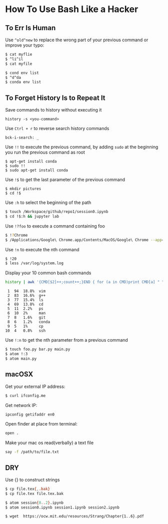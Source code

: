 # How To Use Bash Like a Hacker

## To Err Is Human

 Use `^old^new` to replace the wrong part of your previous command or improve your typo:
```bash
$ cat myflie
$ ^li^il
$ cat myfile
```
```bash
$ cond env list
$ ^d^da
$ conda env list
```

## To Forget History Is to Repeat It

Save commands to history without executing it
```shell
history -s <you-command>
```

Use `Ctrl + r` to reverse search history commands
```shell
bck-i-search: _
```
Use `!!` to execute the previous command, by adding `sudo` at the beginning you run the previous command as root
```shell
$ apt-get install conda
$ sudo !!
$ sudo apt-get install conda
```

Use `!$` to get the last parameter of the previous command
```shell
$ mkdir pictures
$ cd !$
```


Use `:h` to select the beginning of the path
```bash
$ touch /Workspace/github/repo1/session0.ipynb
$ cd !$:h && jupyter lab
```

Use `!?foo` to execute a command containing foo
```bash
$ !?Chrome
$ /Applications/Google\ Chrome.app/Contents/MacOS/Google\ Chrome --app=http://127.0.0.1\?token\=
```

Use `!n` to execute the nth command
```bash
$ !20
$ less /var/log/system.log
```

Display your 10 common bash commands
```bash
history | awk '{CMD[$2]++;count++;}END { for (a in CMD)print CMD[a] " " CMD[a]/count*100 "% " a;}' | grep -v "./" | column -c3 -s " " -t | sort -nr | nl | head -n10
```
     1  94  18.8%  vim
     2  83  16.6%  g++
     3  77  15.4%  ls
     4  69  13.8%  cd
     5  11  2.2%   ps
     6  10  2%     man
     7  8   1.6%   git 
     8  6   1.2%   conda 
     9  5   1%     cp
    10  4   0.8%   ssh

Use `!:n` to get the nth parameter from a previous command
```bash
$ touch foo.py bar.py main.py
$ atom !:3
$ atom main.py
```

## macOSX

Get your external IP address:  
```bash
$ curl ifconfig.me
```
Get network IP:
```bash
ipconfig getifaddr en0
```
Open finder at place from terminal:
```bash
open .
```
Make your mac os read(verbally) a text file
```bash
say -f /path/to/file.txt
```
## DRY
Use {} to construct strings
```bash
$ cp file.tex{,.bak}
$ cp file.tex file.tex.bak
```
```bash
$ atom session{0..2}.ipynb
$ atom session0.ipynb session1.ipynb session2.ipynb
```
```bash
$ wget  https://ocw.mit.edu/resources/Strang/Chapter{1..6}.pdf
```
